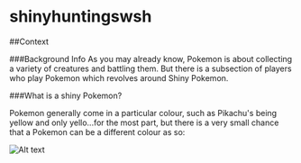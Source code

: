 # shinyhuntingswsh

##Context

###Background Info
As you may already know, Pokemon is about collecting a variety of creatures and battling them. But there is a subsection of players who play Pokemon which revolves around Shiny Pokemon.

###What is a shiny Pokemon?

Pokemon generally come in a particular colour, such as Pikachu's being yellow and only yello...for the most part, but there is a very small chance that a Pokemon can be a different colour as so:





![Alt text]([[https://assets.digitalocean.com/articles/alligator/boo.svg])
